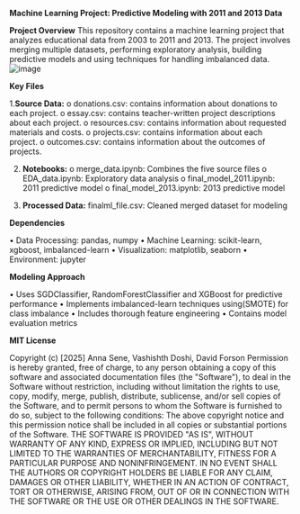 **Machine Learning Project: Predictive Modeling with 2011 and 2013 Data**

**Project Overview**
This repository contains a machine learning project that analyzes educational data from 2003 to 2011 and 2013. The project involves merging multiple datasets, performing exploratory analysis,  building predictive models and using techniques for handling imbalanced data.
 ![image](https://github.com/user-attachments/assets/6a14158a-b006-4b90-9738-0d4ffbe47274)

**Key Files**

1.**Source Data:**
o	donations.csv: contains information about donations to each project.
o	essay.csv: contains teacher-written project descriptions about each project.
o	resources.csv: contains information about requested materials and costs.
o	projects.csv: contains information about each project.
o	outcomes.csv: contains information about the outcomes of projects.

2.	**Notebooks:**
o	merge_data.ipynb: Combines the five source files
o	EDA_data.ipynb: Exploratory data analysis
o	final_model_2011.ipynb: 2011 predictive model
o	final_model_2013.ipynb: 2013 predictive model

4.	**Processed Data:**
finalml_file.csv: Cleaned merged dataset for modeling

**Dependencies**

•	Data Processing: pandas, numpy
•	Machine Learning: scikit-learn, xgboost, imbalanced-learn
•	Visualization: matplotlib, seaborn
•	Environment: jupyter

**Modeling Approach**

•	Uses SGDClassifier, RandomForestClassifier and XGBoost for predictive performance
•	Implements imbalanced-learn techniques using(SMOTE)  for class imbalance
•	Includes thorough feature engineering
•	Contains model evaluation metrics

**MIT License**

Copyright (c) [2025] Anna Sene, Vashishth Doshi, David Forson
Permission is hereby granted, free of charge, to any person obtaining a copy of this software and associated documentation files (the "Software"), to deal in the Software without restriction, including without limitation the rights to use, copy, modify, merge, publish, distribute, sublicense, and/or sell copies of the Software, and to permit persons to whom the Software is furnished to do so, subject to the following conditions:
The above copyright notice and this permission notice shall be included in all copies or substantial portions of the Software.
THE SOFTWARE IS PROVIDED "AS IS", WITHOUT WARRANTY OF ANY KIND, EXPRESS OR IMPLIED, INCLUDING BUT NOT LIMITED TO THE WARRANTIES OF MERCHANTABILITY, FITNESS FOR A PARTICULAR PURPOSE AND NONINFRINGEMENT. IN NO EVENT SHALL THE AUTHORS OR COPYRIGHT HOLDERS BE LIABLE FOR ANY CLAIM, DAMAGES OR OTHER LIABILITY, WHETHER IN AN ACTION OF CONTRACT, TORT OR OTHERWISE, ARISING FROM, OUT OF OR IN CONNECTION WITH THE SOFTWARE OR THE USE OR OTHER DEALINGS IN THE SOFTWARE.





